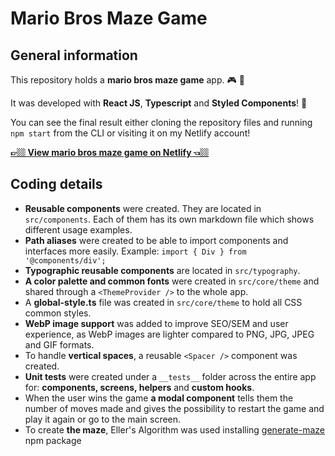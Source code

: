 # Mario Bros Maze Game

## General information

This repository holds a **mario bros maze game** app. 🎮 👾

It was developed with **React JS**, **Typescript** and **Styled Components**! 🚀

You can see the final result either cloning the repository files and running `npm start` from the CLI or visiting it on my Netlify account!

**[👉🏼 View mario bros maze game on Netlify 👈🏼](https://mario-bros-maze-game-fvalles.netlify.app/)**

## Coding details

- **Reusable components** were created. They are located in `src/components`. Each of them has its own markdown file which shows different usage examples.
- **Path aliases** were created to be able to import components and interfaces more easily. Example: `import { Div } from '@components/div'; `
- **Typographic reusable components** are located in `src/typography`.
- **A color palette and common fonts** were created in `src/core/theme` and shared through a `<ThemeProvider />` to the whole app.
- A **global-style.ts** file was created in `src/core/theme` to hold all CSS common styles.
- **WebP image support** was added to improve SEO/SEM and user experience, as WebP images are lighter compared to PNG, JPG, JPEG and GIF formats.
- To handle **vertical spaces**, a reusable `<Spacer />` component was created.
- **Unit tests** were created under a `__tests__` folder across the entire app for: **components, screens, helpers** and **custom hooks**.
- When the user wins the game **a modal component** tells them the number of moves made and gives the possibility to restart the game and play it again or go to the main screen.
- To create **the maze**, Eller's Algorithm was used installing [generate-maze](https://www.npmjs.com/package/generate-maze) npm package
